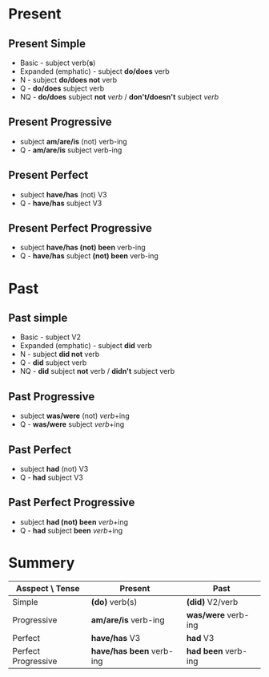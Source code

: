 # Present 

## Present Simple 
- Basic - subject verb(**s**)
- Expanded (emphatic) - subject **do/does** verb
- N - subject **do/does not** verb
- Q - **do/does** subject verb
- NQ - **do/does** subject **not** *verb* / **don't/doesn't** subject *verb*

## Present Progressive 
- subject **am/are/is** (not) verb-ing
- Q - **am/are/is** subject verb-ing

## Present Perfect 
- subject **have/has** (not) V3
- Q -  **have/has** subject V3

## Present Perfect Progressive
- subject **have/has (not) been** verb-ing 
- Q - **have/has** subject **(not) been** verb-ing 

# Past

## Past simple
- Basic - subject V2
- Expanded (emphatic) - subject **did** verb
- N - subject **did not** verb
- Q - **did** subject verb
- NQ - **did** subject **not** verb / **didn't** subject verb

## Past Progressive
- subject **was/were** (not) *verb*+ing
- Q - **was/were** subject *verb*+ing

## Past Perfect
- subject **had** (not) V3
- Q - **had** subject V3

## Past Perfect Progressive
- subject **had (not) been** *verb*+ing
- Q - **had** subject **been** *verb*+ing

# Summery

| Asspect \ Tense     | Present                      | Past                  |
| ------------------- | ---------------------------- | --------------------- |
| Simple              | **(do)** verb(s)                 | **(did)** V2/verb              |
| Progressive         | **am/are/is** verb-ing     | **was/were** verb-ing     |
| Perfect             | **have/has** V3            | **had** V3            |
| Perfect Progressive | **have/has been** verb-ing | **had been** verb-ing |


